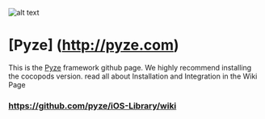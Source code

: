 ![alt text](http://pyze.com/images/colorlogomark-whitetext.svg "Pyze")

# [Pyze] (http://pyze.com)

This is the [Pyze](http://pyze.com) framework github page.  We highly recommend installing the cocopods version.  read all about Installation and Integration in the Wiki Page
### https://github.com/pyze/iOS-Library/wiki
